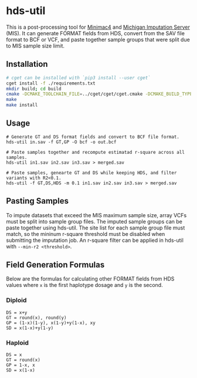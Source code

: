 # hds-util
This is a post-processing tool for [Minimac4](https://github.com/statgen/Minimac4) and [Michigan Imputation Server](https://imputationserver.readthedocs.io/en/latest/) (MIS). It can generate FORMAT fields from HDS, convert from the SAV file format to BCF or VCF, and paste together sample groups that were split due to MIS sample size limit.  

## Installation

```bash
# cget can be installed with `pip3 install --user cget`
cget install -f ./requirements.txt
mkdir build; cd build
cmake -DCMAKE_TOOLCHAIN_FILE=../cget/cget/cget.cmake -DCMAKE_BUILD_TYPE=Release ..
make
make install
```

## Usage

```
# Generate GT and DS format fields and convert to BCF file format.
hds-util in.sav -f GT,GP -O bcf -o out.bcf

# Paste samples together and recompute estimatad r-square across all samples.
hds-util in1.sav in2.sav in3.sav > merged.sav

# Paste samples, genearte GT and DS while keeping HDS, and filter variants with R2<0.1.  
hds-util -f GT,DS,HDS -m 0.1 in1.sav in2.sav in3.sav > merged.sav
```

## Pasting Samples
To impute datasets that exceed the MIS maximum sample size, array VCFs must be split into sample group files. The imputed sample groups can be paste together using hds-util. The site list for each sample group file must match, so the mininum r-square threshold must be disabled when submitting the imputation job. An r-square filter can be applied in hds-util with `--min-r2 <threshold>`.

## Field Generation Formulas

Below are the formulas for calculating other FORMAT fields from HDS values where `x` is the first haplotype dosage and `y` is the second.

### Diploid
```
DS = x+y
GT = round(x), round(y)
GP = (1-x)(1-y), x(1-y)+y(1-x), xy
SD = x(1-x)+y(1-y)
```

### Haploid
```
DS = x
GT = round(x)
GP = 1-x, x
SD = x(1-x)
```

